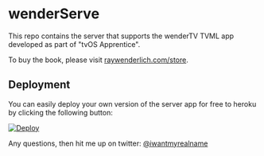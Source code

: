 # wenderServe

This repo contains the server that supports the wenderTV TVML app developed as part of "tvOS Apprentice".

To buy the book, please visit [raywenderlich.com/store](https://raywenderlich.com/store).

## Deployment

You can easily deploy your own version of the server app for free to heroku by clicking the following button:

[![Deploy](https://www.herokucdn.com/deploy/button.svg)](https://heroku.com/deploy?https://github.com/sammyd/tvt-wenderserve/tree/master)


Any questions, then hit me up on twitter: [@iwantmyrealname](https://twitter.com/iwantmyrealname)
